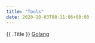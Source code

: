 ```yaml
---
title: "Tools"
date: 2020-10-03T08:11:06+08:00
---
```


{{ .Title }}
[Golang](https://golang.org/)

